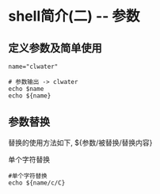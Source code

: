 # shell简介(二) -- 参数


## 定义参数及简单使用

``` shell
name="clwater"

# 参数输出 -> clwater
echo $name            
echo ${name}
```


## 参数替换
替换的使用方法如下, ${参数/被替换/替换内容}

单个字符替换

``` shell
#单个字符替换
echo ${name/c/C}
```